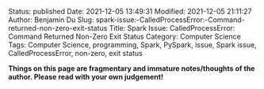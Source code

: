 Status: published
Date: 2021-12-05 13:49:31
Modified: 2021-12-05 21:11:27
Author: Benjamin Du
Slug: spark-issue:-CalledProcessError:-Command-returned-non-zero-exit-status
Title: Spark Issue: CalledProcessError: Command Returned Non-Zero Exit Status
Category: Computer Science
Tags: Computer Science, programming, Spark, PySpark, issue, Spark issue, CalledProcessError, non-zero, exit status

**Things on this page are fragmentary and immature notes/thoughts of the author. Please read with your own judgement!**

